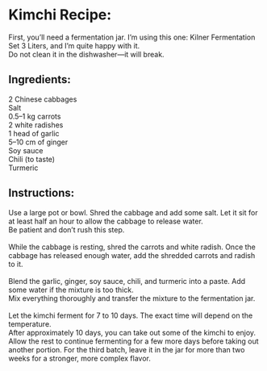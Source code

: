 # Kimchi Recipe:

First, you’ll need a fermentation jar. I’m using this one: Kilner Fermentation Set 3 Liters, and I’m quite happy with it. <br/>
Do not clean it in the dishwasher—it will break.

## Ingredients:

2 Chinese cabbages<br/>
Salt<br/>
0.5–1 kg carrots<br/>
2 white radishes<br/>
1 head of garlic<br/>
5–10 cm of ginger<br/>
Soy sauce<br/>
Chili (to taste)<br/>
Turmeric<br/>

## Instructions:

Use a large pot or bowl. Shred the cabbage and add some salt. Let it sit for at least half an hour to allow the cabbage to release water.<br/>
Be patient and don’t rush this step.<br/><br/>
While the cabbage is resting, shred the carrots and white radish. Once the cabbage has released enough water, add the shredded carrots and radish to it.<br/><br/>
Blend the garlic, ginger, soy sauce, chili, and turmeric into a paste. Add some water if the mixture is too thick.<br/>
Mix everything thoroughly and transfer the mixture to the fermentation jar.<br/><br/>
Let the kimchi ferment for 7 to 10 days. The exact time will depend on the temperature.<br/>
After approximately 10 days, you can take out some of the kimchi to enjoy. Allow the rest to continue fermenting for a few more days before taking out another portion. For the third batch, leave it in the jar for more than two weeks for a stronger, more complex flavor.
